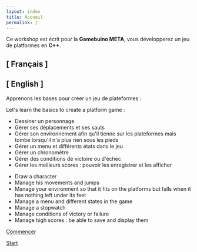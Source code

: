 ```yaml
---
layout: index
title: Accueil
permalink: /
---
```


<div class="container home" >
	<div class="row" >
		<div class="col-sm-12" >
			<p>
				Ce workshop est écrit pour la <strong class="text-1" >Gamebuino META</strong>, vous développerez un jeu de platformes en <strong class="text-1" >C++</strong>.
			</p>
		</div>
	</div>
	<div class="row" >
		<div class="col-sm-6" >
			<h2>[ Français ]</h2>
		</div>
		<div class="col-sm-6" >
			<h2>[ English ]</h2>
		</div>
	</div>
	<div class="row" >
		<div class="col-sm-6" >
			<p>Apprenons les bases pour créer un jeu de plateformes :</p>
		</div>
		<div class="col-sm-6" >
			<p>Let's learn the basics to create a platform game :</p>
		</div>
	</div>
	<div class="row" >
		<div class="col-sm-6" >
			<ul>
				<li>Dessiner un personnage</li>
				<li>Gérer ses déplacements et ses sauts</li>
				<li>Gérer son environnement afin qu'il tienne sur les plateformes mais tombe lorsqu'il n'a plus rien sous les pieds</li>
				<li>Gérer un menu et différents états dans le jeu</li>
				<li>Gérer un chronomètre</li>
				<li>Gérer des conditions de victoire ou d'échec</li>
				<li>Gérer les meilleurs scores : pouvoir les enregistrer et les afficher</li>
			</ul>
		</div>
		<div class="col-sm-6" >
			<ul>
				<li>Draw a character</li>
				<li>Manage his movements and jumps</li>
				<li>Manage your environment so that it fits on the platforms but falls when it has nothing left under its feet</li>
				<li>Manage a menu and different states in the game</li>
				<li>Manage a stopwatch</li>
				<li>Manage conditions of victory or failure</li>
				<li>Manage high scores : be able to save and display them</li>
			</ul>
		</div>
	</div>
	<div class="row" >
		<div class="col-sm-6" >
			<p class="lead" >
				<a href="{{ site.url }}/fr/introduction/" role="button" class="btn btn-secondary" >Commencer</a>
			</p>
		</div>
		<div class="col-sm-6" >
			<p class="lead" >
				<a href="{{ site.url }}/en/introduction/" role="button" class="btn btn-secondary" >Start</a>
			</p>
		</div>
	</div>
</div>
